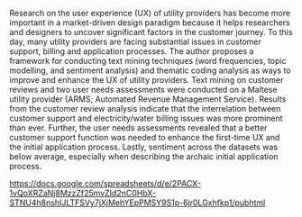 Research on the user experience (UX) of utility providers has become more important in a market-driven design paradigm because it helps researchers and designers to uncover significant factors in the customer journey. To this day, many utility providers are facing substantial issues in customer support, billing and application processes. The author proposes a framework for conducting text mining techniques (word frequencies, topic modelling, and sentiment analysis) and thematic coding analysis as ways to improve and enhance the UX of utility providers. Text mining on customer reviews and two user needs assessments were conducted on a Maltese utility provider (ARMS; Automated Revenue Management Service). Results from the customer review analysis indicate that the interrelation between customer support and electricity/water billing issues was more prominent than ever. Further, the user needs assessments revealed that a better customer support function was needed to enhance the first-time UX and the initial application process. Lastly, sentiment across the datasets was below average, especially when describing the archaic initial application process. 

https://docs.google.com/spreadsheets/d/e/2PACX-1vQoXRZaNj8MzzZf25mvZId2nC0HbX-STNU4h8nshIJLTFSVy7jXjMehYEpPMSY9S1p-6jr0LGxhfkp1/pubhtml
